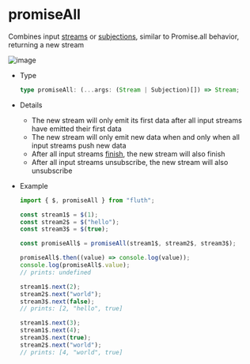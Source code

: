 # promiseAll

Combines input [streams](/en/api/stream#stream) or [subjections](/en/api/stream#subjection), similar to Promise.all behavior, returning a new stream

![image](/promiseAll.drawio.svg)

- Type

  ```typescript
  type promiseAll: (...args: (Stream | Subjection)[]) => Stream;
  ```

- Details

  - The new stream will only emit its first data after all input streams have emitted their first data
  - The new stream will only emit new data when and only when all input streams push new data
  - After all input streams [finish](/en/guide/base#completion), the new stream will also finish
  - After all input streams unsubscribe, the new stream will also unsubscribe

- Example

  ```typescript
  import { $, promiseAll } from "fluth";

  const stream1$ = $(1);
  const stream2$ = $("hello");
  const stream3$ = $(true);

  const promiseAll$ = promiseAll(stream1$, stream2$, stream3$);

  promiseAll$.then((value) => console.log(value));
  console.log(promiseAll$.value);
  // prints: undefined

  stream1$.next(2);
  stream2$.next("world");
  stream3$.next(false);
  // prints: [2, "hello", true]

  stream1$.next(3);
  stream1$.next(4);
  stream3$.next(true);
  stream2$.next("world");
  // prints: [4, "world", true]
  ```